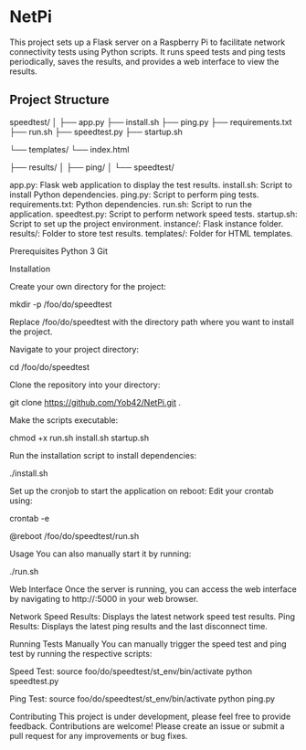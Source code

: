 # NetPi
This project sets up a Flask server on a Raspberry Pi to facilitate network connectivity tests using Python scripts. It runs speed tests and ping tests periodically, saves the results, and provides a web interface to view the results.

## Project Structure

speedtest/
│
├── app.py
├── install.sh
├── ping.py
├── requirements.txt
├── run.sh
├── speedtest.py
├── startup.sh

└── templates/
    └── index.html

├── results/
│   ├── ping/
│   └── speedtest/

app.py: Flask web application to display the test results.
install.sh: Script to install Python dependencies.
ping.py: Script to perform ping tests.
requirements.txt: Python dependencies.
run.sh: Script to run the application.
speedtest.py: Script to perform network speed tests.
startup.sh: Script to set up the project environment.
instance/: Flask instance folder.
results/: Folder to store test results.
templates/: Folder for HTML templates.

Prerequisites
Python 3
Git

Installation

Create your own directory for the project:

mkdir -p /foo/do/speedtest

Replace /foo/do/speedtest with the directory path where you want to install the project.

Navigate to your project directory:

cd /foo/do/speedtest

Clone the repository into your directory:

git clone https://github.com/Yob42/NetPi.git .

Make the scripts executable:

chmod +x run.sh install.sh startup.sh

Run the installation script to install dependencies:

./install.sh

Set up the cronjob to start the application on reboot:
Edit your crontab using:

crontab -e

@reboot /foo/do/speedtest/run.sh

Usage
You can also manually start it by running:

./run.sh

Web Interface
Once the server is running, you can access the web interface by navigating to http://<raspberry-pi-ip>:5000 in your web browser.

Network Speed Results: Displays the latest network speed test results.
Ping Results: Displays the latest ping results and the last disconnect time.

Running Tests Manually
You can manually trigger the speed test and ping test by running the respective scripts:

Speed Test:
source foo/do/speedtest/st_env/bin/activate
python speedtest.py

Ping Test:
source foo/do/speedtest/st_env/bin/activate
python ping.py


Contributing
This project is under development, please feel free to provide feedback. Contributions are welcome! Please create an issue or submit a pull request for any improvements or bug fixes.
